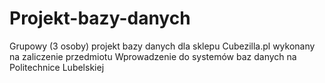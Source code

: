 # Projekt-bazy-danych
Grupowy (3 osoby) projekt bazy danych dla sklepu Cubezilla.pl wykonany na zaliczenie przedmiotu Wprowadzenie do systemów baz danych na Politechnice Lubelskiej

